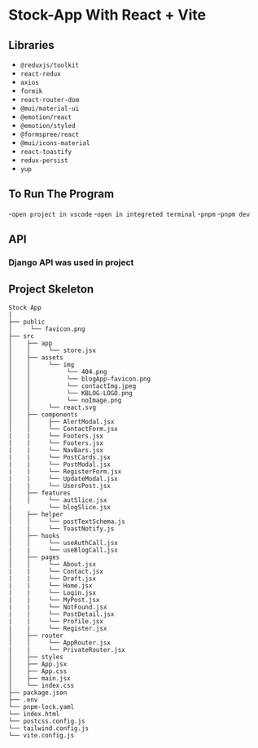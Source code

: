 # Stock-App With React + Vite

## Libraries
- `@reduxjs/toolkit`
- `react-redux`
- `axios`
- `formik`
- `react-router-dom`
- `@mui/material-ui`
- `@emotion/react`
- `@emotion/styled`
- `@formspree/react`
- `@mui/icons-material`
- `react-toastify`
- `redux-persist`
- `yup`

## To Run The Program
-`open project in vscode`
-`open in integreted terminal`
-`pnpm`
-`pnpm dev`

## API
<h3>Django API was used in project</h3>




## Project Skeleton

```
Stock App
|
├── public
│     └── favicon.png
├── src
│    ├── app
│    │     └── store.jsx
│    ├── assets
│    │     └── img
│    │          └── 404.png
│    │          └── blogApp-favicon.png
│    │          └── contactImg.jpeg
│    │          └── KBLOG-LOGO.png
│    │          └── noImage.png
│    │     └── react.svg
│    ├── components
│    │     ├── AlertModal.jsx
│    │     └── ContactForm.jsx
|    |     └── Footers.jsx
|    |     └── Footers.jsx
|    |     └── NavBars.jsx
|    |     └── PostCards.jsx
|    |     └── PostModal.jsx
|    |     └── RegisterForm.jsx
|    |     └── UpdateModal.jsx
|    |     └── UsersPost.jsx
│    ├── features
│    │     └── autSlice.jsx
|          └── blogSlice.jsx
│    ├── helper
│    │     └── postTextSchema.js
|    |     └── ToastNotify.js
│    ├── hooks
│    │     └── useAuthCall.jsx
|    |     └── useBlogCall.jsx
│    ├── pages
│    │     └── About.jsx
|    |     └── Contact.jsx
|    |     └── Draft.jsx
|    |     └── Home.jsx
|    |     └── Login.jsx
|    |     └── MyPost.jsx
|    |     └── NotFound.jsx
|    |     └── PostDetail.jsx
|    |     └── Profile.jsx
|    |     └── Register.jsx
│    ├── router
│    │     └── AppRouter.jsx
|    |     └── PrivateRouter.jsx
│    ├── styles
│    ├── App.jsx
│    ├── App.css
│    ├── main.jsx
│    └── index.css
├── package.json
├── .env
└── pnpm-lock.yaml
└── index.html
└── postcss.config.js
└── tailwind.config.js
└── vite.config.js
```



















